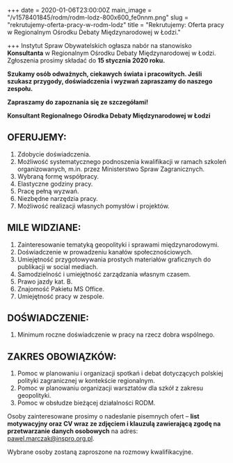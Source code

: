 +++
date = 2020-01-06T23:00:00Z
main_image = "/v1578401845/rodm/rodm-lodz-800x600_fe0nnm.png"
slug = "rekrutujemy-oferta-pracy-w-rodm-lodz"
title = "Rekrutujemy: Oferta pracy w Regionalnym Ośrodku Debaty Międzynarodowej w Łodzi."

+++
Instytut Spraw Obywatelskich ogłasza nabór na stanowisko **Konsultanta** w Regionalnym Ośrodku Debaty Międzynarodowej w Łodzi. Zgłoszenia prosimy składać do **15 stycznia 2020 roku.**

**Szukamy osób odważnych, ciekawych świata i pracowitych. Jeśli szukasz przygody, doświadczenia i wyzwań zapraszamy do naszego zespołu.**

**Zapraszamy do zapoznania się ze szczegółami!**

**Konsultant Regionalnego Ośrodka Debaty Międzynarodowej w Łodzi**

## OFERUJEMY:

1. Zdobycie doświadczenia.
2. Możliwość systematycznego podnoszenia kwalifikacji w ramach szkoleń organizowanych, m.in. przez Ministerstwo Spraw Zagranicznych.
3. Wybraną formę współpracy.
4. Elastyczne godziny pracy.
5. Pracę pełną wyzwań.
6. Niezbędne narzędzia pracy.
7. Możliwość realizacji własnych pomysłów i projektów.

## MILE WIDZIANE:

1. Zainteresowanie tematyką geopolityki i sprawami międzynarodowymi.
2. Doświadczenie w prowadzeniu kanałów społecznościowych.
3. Umiejętność przygotowywania prostych materiałów graficznych do publikacji w social mediach.
4. Samodzielność i umiejętność zarządzania własnym czasem.
5. Prawo jazdy kat. B.
6. Znajomość Pakietu MS Office.
7. Umiejętność pracy w zespole.

## DOŚWIADCZENIE:

1. Minimum roczne doświadczenie w pracy na rzecz dobra wspólnego.

## ZAKRES OBOWIĄZKÓW:

1. Pomoc w planowaniu i organizacji spotkań i debat dotyczących polskiej polityki zagranicznej w kontekście regionalnym.
2. Pomoc w planowaniu organizacji warsztatów dla szkół z zakresu geopolityki.
3. Pomoc w obsłudze bieżącej działalności RODM.

Osoby zainteresowane prosimy o nadesłanie pisemnych ofert – **list motywacyjny oraz CV wraz ze zdjęciem i klauzulą zawierającą zgodę na przetwarzanie danych osobowych** na adres: [pawel.marczak@inspro.org.pl](mailto:pawel.marczak@inspro.org.pl).

Wybrane osoby zostaną zaproszone na rozmowy kwalifikacyjne.